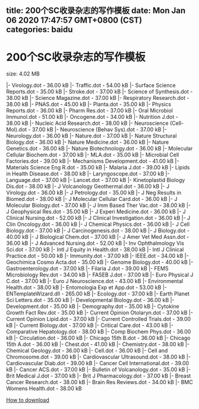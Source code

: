 
title: 200个SC收录杂志的写作模板
date: Mon Jan 06 2020 17:47:57 GMT+0800 (CST)    
categories: baidu
---

# 200个SC收录杂志的写作模板
size: 4.02 MB
 
 
|- Virology.dot - 36.00 kB
|- Traffic.dot - 54.00 kB
|- Surface Science Reports.dot - 35.00 kB
|- Stroke.dot - 37.00 kB
|- Science of Synthesis.dot - 38.00 kB
|- Science Magazine.dot - 37.00 kB
|- Respiratory Research.dot - 38.00 kB
|- PNAS.dot - 45.00 kB
|- Planta.dot - 35.00 kB
|- Physics Reports.dot - 36.00 kB
|- Pharm Res.dot - 37.00 kB
|- Oral Microbiol Immunol.dot - 51.00 kB
|- Oncogene.dot - 34.00 kB
|- Nutrition J.dot - 38.00 kB
|- Nucleic Acid Research.dot - 38.00 kB
|- Neuroscience (Cell-Mol).dot - 37.00 kB
|- Neuroscience (Behav Sys).dot - 37.00 kB
|- Neurology.dot - 36.00 kB
|- Nature.dot - 37.00 kB
|- Nature Structural Biology.dot - 36.00 kB
|- Nature Medicine.dot - 36.00 kB
|- Nature Genetics.dot - 36.00 kB
|- Nature Biotechnology.dot - 36.00 kB
|- Molecular Cellular Biochem.dot - 37.00 kB
|- MLA.dot - 35.00 kB
|- Microbial Cell Factories.dot - 39.00 kB
|- Mechanisms Development.dot - 41.00 kB
|- Materials Science Eng R.dot - 35.00 kB
|- Malaria J.dot - 39.00 kB
|- Lipids in Health Disease.dot - 38.00 kB
|- Laryngoscope.dot - 37.00 kB
|- Language.dot - 37.00 kB
|- Lancet.dot - 37.00 kB
|- Kinetoplastid Biology Dis.dot - 38.00 kB
|- J Volcanology Geothermal.dot - 36.00 kB
|- J Virology.dot - 36.00 kB
|- J Petrology.dot - 35.00 kB
|- J Neg Results in Biomed.dot - 38.00 kB
|- J Molecular Cellular Card.dot - 36.00 kB
|- J Molecular Biology.dot - 37.00 kB
|- J Imm Based Ther Vac.dot - 38.00 kB
|- J Geophysical Res.dot - 35.00 kB
|- J Experi Medicine.dot - 36.00 kB
|- J Clinical Nursing.dot - 52.00 kB
|- J Clinical Investigation.dot - 36.00 kB
|- J Clin Oncology.dot - 36.00 kB
|- J Chemical Physics.dot - 36.00 kB
|- J Cell Biology.dot - 37.00 kB
|- J Carcinogenesis.dot - 38.00 kB
|- J Biology.dot - 40.00 kB
|- J Biological Chem.dot - 37.00 kB
|- J Amer Vet Med Assn.dot - 36.00 kB
|- J Advanced Nursing.dot - 52.00 kB
|- Inv Ophthalmology Vis Sci.dot - 37.00 kB
|- Intl J Equity in Health.dot - 38.00 kB
|- Intl J Clinical Practice.dot - 50.00 kB
|- Immunity.dot - 37.00 kB
|- IEEE.dot - 34.00 kB
|- Geochimica Cosmo Acta.dot - 35.00 kB
|- Genome Biology.dot - 40.00 kB
|- Gastroenterology.dot - 37.00 kB
|- Filaria J.dot - 39.00 kB
|- FEMS Microbiology Rev.dot - 34.00 kB
|- FASEB J.dot - 37.00 kB
|- Euro Physical J C.dot - 37.00 kB
|- Euro J Neuroscience.dot - 43.00 kB
|- Environmental Health.dot - 38.00 kB
|- Entomologia Exp et App.dot - 53.00 kB
|- ENTemplateWizard.dll - 265.00 kB
|- Ecology.dot - 37.00 kB
|- Earth Planet Sci Letters.dot - 35.00 kB
|- Developmental Biology.dot - 36.00 kB
|- Development.dot - 35.00 kB
|- Demography.dot - 35.00 kB
|- Cytokine Growth Fact Rev.dot - 35.00 kB
|- Current Opinion Otolaryn.dot - 37.00 kB
|- Current Opinion Lipid.dot - 37.00 kB
|- Current Controlled Trials.dot - 39.00 kB
|- Current Biology.dot - 37.00 kB
|- Critical Care.dot - 43.00 kB
|- Comparative Hepatology.dot - 38.00 kB
|- Comp Biochem Phys.dot - 36.00 kB
|- Circulation.dot - 36.00 kB
|- Chicago 15th B.dot - 36.00 kB
|- Chicago 15th A.dot - 36.00 kB
|- Chest.dot - 41.00 kB
|- Chemistry.dot - 38.00 kB
|- Chemical Geology.dot - 36.00 kB
|- Cell.dot - 36.00 kB
|- Cell and Chromosome.dot - 39.00 kB
|- Cardiovascular Ultrasound.dot - 38.00 kB
|- Cardiovascular Diab.dot - 39.00 kB
|- Cancer Cell International.dot - 39.00 kB
|- Cancer ACS.dot - 37.00 kB
|- Bulletin of Volcanology.dot - 35.00 kB
|- Brit Medical J.dot - 37.00 kB
|- Brit J Pharmacology.dot - 37.00 kB
|- Breast Cancer Research.dot - 38.00 kB
|- Brain Res Reviews.dot - 34.00 kB
|- BMC Womens Health.dot - 38.00 kB

[How to download](https://bpcam.bemobtrk.com/go/2ceec3aa-1ca2-46d6-b9ff-aaa5c184517c?jno=3672)